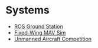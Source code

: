 # Systems

- [ROS Ground Station](./ROS_Ground_Station.md)
- [Fixed-Wing MAV Sim](./Fixed-Wing_MAV_Sim.md)
- [Unmanned Aircraft Competition](./Unmanned_Aircraft_Competition.md)
